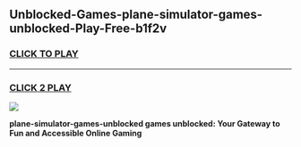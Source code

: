 
## Unblocked-Games-plane-simulator-games-unblocked-Play-Free-b1f2v
<h3>
<a href="https://premium76.site?title=plane-simulator-games-unblocked&ref=18A1">CLICK TO PLAY</a></h3>
<hr>

<h3>
<a href="https://premium76.site?title=plane-simulator-games-unblocked&ref=18A1">CLICK 2 PLAY</a>
  
</h3>

<a href="https://premium76.site?title=plane-simulator-games-unblocked&ref=18A1"><img src="https://clearcache.store/games.png"></a>


**plane-simulator-games-unblocked games unblocked: Your Gateway to Fun and Accessible Online Gaming**
